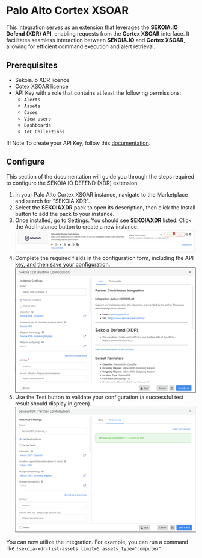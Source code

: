 # Palo Alto Cortex XSOAR

This integration serves as an extension that leverages the **SEKOIA.IO Defend (XDR) API**, enabling requests from the **Cortex XSOAR** interface. It facilitates seamless interaction between **SEKOIA.IO** and **Cortex XSOAR**, allowing for efficient command execution and alert retrieval.

## Prerequisites

- Sekoia.io XDR licence
- Cotex XSOAR licence
- API Key with a role that contains at least the following permissions:
	* `Alerts`
	* `Assets`
	* `Cases`
	* `View users`
    * `Dashboards`
    * `IoC Collections`

!!! Note
    To create your API Key, follow this [documentation](../../../../getting_started/manage_api_keys/#create-an-api-key).

## Configure

This section of the documentation will guide you through the steps required to configure the SEKOIA.IO DEFEND (XDR) extension.

1. In your Palo Alto Cortex XSOAR instance, navigate to the Marketplace and search for "SEKOIA XDR".
2. Select the **SEKOIAXDR** pack to open its description, then click the Install button to add the pack to your instance.
3. Once installed, go to Settings. You should see **SEKOIAXDR** listed. Click the Add instance button to create a new instance.
![!View of Sekoia.io XDR instance in XSOAR UI](../../../assets/operation_center/external_integrations/sekoia_pack_instance.png)
4. Complete the required fields in the configuration form, including the API key, and then save your configuration.
![!View of Sekoia.io XDR configuration part](../../../assets/operation_center/external_integrations/xsoar_config_part.png)
5. Use the Test button to validate your configuration (a successful test result should display in green).
![!View of Sekoia.io XDR test button](../../../assets/operation_center/external_integrations/xsoar_test_button.png)

You can now utilize the integration. For example, you can run a command like `!sekoia-xdr-list-assets limit=5 assets_type="computer"`.
